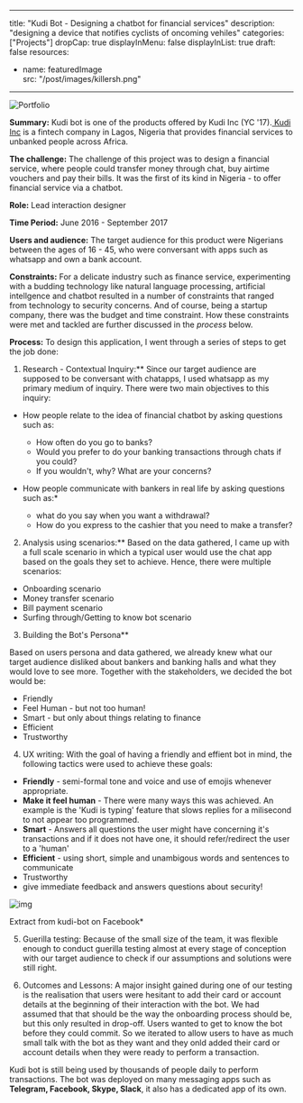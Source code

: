 
---
title: "Kudi Bot - Designing a chatbot for financial services"
description: "designing a device that notifies cyclists of oncoming vehiles"
categories: ["Projects"]
dropCap: true
displayInMenu: false
displayInList: true
draft: false
resources:
- name: featuredImage  
src: "/post/images/killersh.png"
---

![Portfolio](https://busayyyo.github.io/images/kudi.png)

**Summary:** Kudi bot is one of the products offered by Kudi Inc (YC '17).[ Kudi Inc](https://www.kudi.co/) is a fintech company in Lagos, Nigeria that provides financial services to unbanked people across Africa.

**The challenge:** The challenge of this project was to design a financial service, where people could transfer money through chat, buy airtime vouchers and pay their bills. It was the first of its kind in Nigeria - to offer financial service via a chatbot.

**Role:** Lead interaction designer

**Time Period:** June 2016 - September 2017

**Users and audience:** The target audience for this product were Nigerians between the ages of 16 - 45, who were conversant with apps such as whatsapp and own a bank account.

**Constraints:** For a delicate industry such as finance service, experimenting with a budding technology like natural language processing, artificial intellgence and chatbot resulted in a number of constraints that ranged from technology to security concerns. And of course, being a startup company, there was the budget and time constraint. How these constraints were met and tackled are further discussed in the *process* below.

**Process:** To design this application, I went through a series of steps to get the job done:

1. Research - Contextual Inquiry:** Since our target audience are supposed to be conversant with chatapps, I used whatsapp as my primary medium of inquiry. There were two main objectives to this inquiry:

* How people relate to the idea of financial chatbot by asking questions such as:
  * How often do you go to banks?
  * Would you prefer to do your banking transactions through chats if you could?
  * If you wouldn't, why? What are your concerns?

* How people communicate with bankers in real life by asking questions such as:*

  * what do you say when you want a withdrawal?
  * How do you express to the cashier that you need to make a transfer?

2. Analysis using scenarios:** Based on the data gathered, I came up with a full scale scenario in which a typical user would use the chat app based on the goals they set to achieve. Hence, there were multiple scenarios:

* Onboarding scenario
* Money transfer scenario
* Bill payment scenario
* Surfing through/Getting to know bot scenario

3. Building the Bot's Persona**

Based on users persona and data gathered, we already knew what our target audience disliked about bankers and banking halls and what they would love to see more. Together with the stakeholders, we decided the bot would be:

* Friendly
* Feel Human - but not too human!
* Smart - but only about things relating to finance
* Efficient
* Trustworthy


4. UX writing: With the goal of having a friendly and effient bot in mind, the following tactics were used to achieve these goals:

- **Friendly** - semi-formal tone and voice and use of emojis whenever appropriate.
- **Make it feel human** - There were many ways this was achieved. An example is the 'Kudi is typing' feature that slows replies for a milisecond to not appear too programmed.
- **Smart** - Answers all questions the user might have concerning it's transactions and if it does not have one, it should refer/redirect the user to a 'human'
- **Efficient** - using short, simple and unambigous words and sentences to communicate
- Trustworthy
- give immediate feedback and answers questions about security!



![img](https://busayyyo.github.io/images/kudi-sample.png)

Extract from kudi-bot on Facebook*

5. Guerilla testing: Because of the small size of the team, it was flexible enough to conduct guerilla testing almost at every stage of conception with our target audience to check if our assumptions and solutions were still right.

6. Outcomes and Lessons: A major insight gained during one of our testing is the realisation that users were hesitant to add their card or account details at the beginning of their interaction with the bot. We had assumed that that should be the way the onboarding process should be, but this only resulted in drop-off. Users wanted to get to know the bot before they could commit. So we iterated to allow users to have as much small talk with the bot as they want and they onld added their card or account details when they were ready to perform a transaction.

Kudi bot is still being used by thousands of people daily to perform transactions. The bot was deployed on many messaging apps such as **Telegram, Facebook, Skype, Slack**, it also has a dedicated app of its own.
